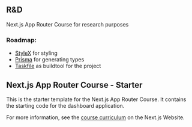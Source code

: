 ## R&D

Next.js App Router Course for research purposes

### Roadmap:
- [StyleX](https://stylexjs.com/) for styling
- [Prisma](https://www.prisma.io/) for generating types
- [Taskfile](https://taskfile.dev/) as buildtool for the project


## Next.js App Router Course - Starter

This is the starter template for the Next.js App Router Course. It contains the starting code for the dashboard application.

For more information, see the [course curriculum](https://nextjs.org/learn) on the Next.js Website.
